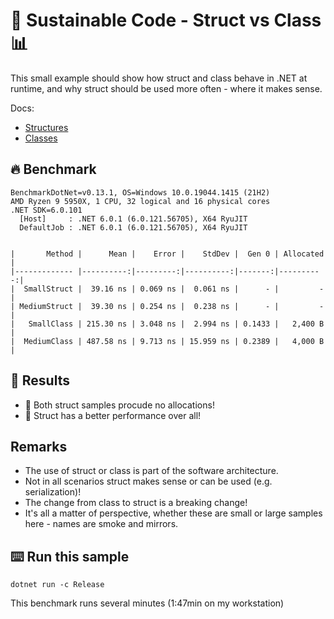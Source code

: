 # 🌳 Sustainable Code - Struct vs Class 📊

This small example should show how struct and class behave in .NET at runtime, and why struct should be used more often - where it makes sense.

Docs:
- [Structures](https://docs.microsoft.com/dotnet/csharp/language-reference/builtin-types/struct?WT.mc_id=DT-MVP-5001507)
- [Classes](https://docs.microsoft.com/dotnet/csharp/fundamentals/types/classes?WT.mc_id=DT-MVP-5001507)
## 🔥 Benchmark

```shell
BenchmarkDotNet=v0.13.1, OS=Windows 10.0.19044.1415 (21H2)
AMD Ryzen 9 5950X, 1 CPU, 32 logical and 16 physical cores
.NET SDK=6.0.101
  [Host]     : .NET 6.0.1 (6.0.121.56705), X64 RyuJIT
  DefaultJob : .NET 6.0.1 (6.0.121.56705), X64 RyuJIT


|       Method |      Mean |    Error |    StdDev |  Gen 0 | Allocated |
|------------- |----------:|---------:|----------:|-------:|----------:|
|  SmallStruct |  39.16 ns | 0.069 ns |  0.061 ns |      - |         - |
| MediumStruct |  39.30 ns | 0.254 ns |  0.238 ns |      - |         - |
|   SmallClass | 215.30 ns | 3.048 ns |  2.994 ns | 0.1433 |   2,400 B |
|  MediumClass | 487.58 ns | 9.713 ns | 15.959 ns | 0.2389 |   4,000 B |
```



## 🏁 Results

- 🔋 Both struct samples procude no allocations!
- 🚀 Struct has a better performance over all!

## Remarks

- The use of struct or class is part of the software architecture.
- Not in all scenarios struct makes sense or can be used (e.g. serialization)!
- The change from class to struct is a breaking change!
- It's all a matter of perspective, whether these are small or large samples here - names are smoke and mirrors.

## ⌨️ Run this sample

```shell
dotnet run -c Release
```

This benchmark runs several minutes (1:47min on my workstation)
